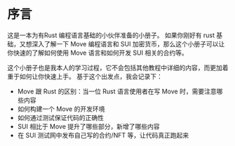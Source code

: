 # 序言

这是一本为有Rust 编程语言基础的小伙伴准备的小册子。
如果你刚好有 rust 基础，又想深入了解一下 Move 编程语言和 SUI 加密货币，那么这个小册子可以让你快速的了解如何使用 Move 语言和如何开发 SUI 相关的合约等。

这个小册子也是我本人的学习过程，它不会包括其他教程中详细的内容，而更加着重于如何让你快速上手。
基于这个出发点，我会记录下：
- Move 跟 Rust 的区别：当一位 Rust 语言使用者在写 Move 时，需要注意哪些内容
- 如何构建一个 Move 的开发环境
- 如何通过测试保证代码的正确性
- SUI 相比于 Move 提升了哪些部分，新增了哪些内容
- 在 SUI 测试网中发布自己写的合约/NFT 等，让代码真正跑起来
